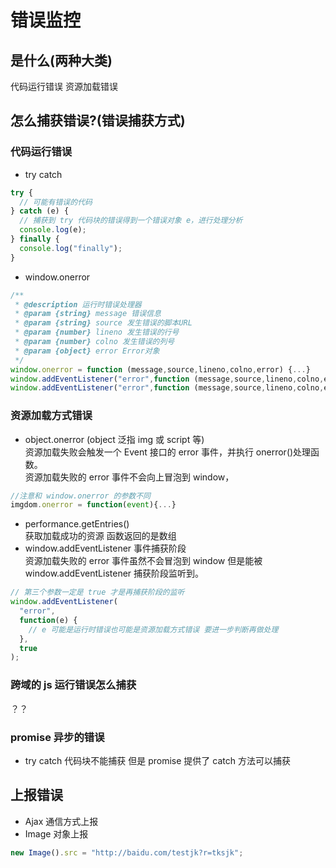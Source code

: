 <!--
 * @Author: 鱼小柔
 * @Date: 2021-05-30 19:05:38
 * @LastEditors: your name
 * @LastEditTime: 2021-06-06 18:40:41
 * @Description: file content
-->
# 错误监控

## 是什么(两种大类)

代码运行错误
资源加载错误

## 怎么捕获错误?(错误捕获方式)

### 代码运行错误

- try catch

```js
try {
  // 可能有错误的代码
} catch (e) {
  // 捕获到 try 代码块的错误得到一个错误对象 e，进行处理分析
  console.log(e);
} finally {
  console.log("finally");
}
```

- window.onerror

```js
/**
 * @description 运行时错误处理器
 * @param {string} message 错误信息
 * @param {string} source 发生错误的脚本URL
 * @param {number} lineno 发生错误的行号
 * @param {number} colno 发生错误的列号
 * @param {object} error Error对象
 */
window.onerror = function (message,source,lineno,colno,error) {...}
window.addEventListener("error",function (message,source,lineno,colno,error) {...})
window.addEventListener("error",function (message,source,lineno,colno,error) {...},false)
```

### 资源加载方式错误

- object.onerror (object 泛指 img 或 script 等)
  <br>资源加载失败会触发一个 Event 接口的 error 事件，并执行 onerror()处理函数。
  <br>资源加载失败的 error 事件不会向上冒泡到 window，

```js
//注意和 window.onerror 的参数不同
imgdom.onerror = function(event){...}
```

- performance.getEntries()
  <br>
  获取加载成功的资源 函数返回的是数组
- window.addEventListener 事件捕获阶段
  <br>资源加载失败的 error 事件虽然不会冒泡到 window 但是能被 window.addEventListener 捕获阶段监听到。

```js
// 第三个参数一定是 true 才是再捕获阶段的监听
window.addEventListener(
  "error",
  function(e) {
    // e 可能是运行时错误也可能是资源加载方式错误 要进一步判断再做处理
  },
  true
);
```

### 跨域的 js 运行错误怎么捕获

？？

### promise 异步的错误

- try catch 代码块不能捕获 但是 promise 提供了 catch 方法可以捕获

## 上报错误

- Ajax 通信方式上报
- Image 对象上报

```js
new Image().src = "http://baidu.com/testjk?r=tksjk";
```
